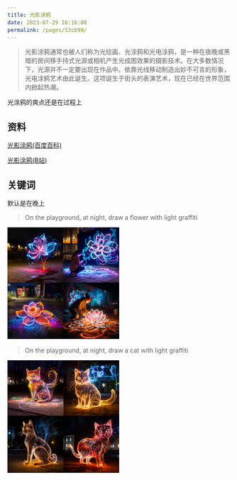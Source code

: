 ```yaml
---
title: 光影涂鸦
date: 2023-07-29 16:16:08
permalink: /pages/53cb99/
---
```


> 光影涂鸦通常也被人们称为光绘画、光涂鸦和光电涂鸦，是一种在夜晚或黑暗的房间移手持式光源或相机产生光成图效果的摄影技术。在大多数情况下，光源并不一定要出现在作品中。依靠光线移动制造出妙不可言的形象，光电涂鸦艺术由此诞生。这项诞生于街头的表演艺术，现在已经在世界范围内掀起热潮。


光涂鸦的爽点还是在过程上

## 资料

<a href="https://baike.baidu.com/item/%E5%85%89%E5%BD%B1%E6%B6%82%E9%B8%A6/456210?fr=ge_ala" target="__blank">光影涂鸦(百度百科)</a>

<a href="https://www.bilibili.com/video/BV1BP411T7W8/?spm_id_from=333.337.search-card.all.click&vd_source=3e241664c61eb5352df969fe54bdc345" target="__blank">光影涂鸦(B站)</a>


## 关键词
默认是在晚上

> On the playground, at night, draw a flower with light graffiti 

<img decoding="async" src="./assets/1.png" width="50%">


> On the playground, at night, draw a cat with light graffiti 

<img decoding="async" src="./assets/2.png" width="50%">